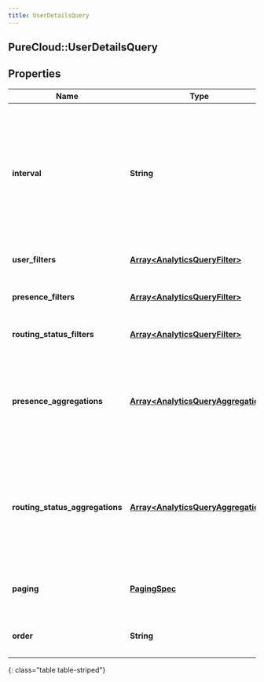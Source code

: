 ```yaml
---
title: UserDetailsQuery
---
```

## PureCloud::UserDetailsQuery

## Properties

|Name | Type | Description | Notes|
|------------ | ------------- | ------------- | -------------|
| **interval** | **String** | Specifies the date and time range of data being queried. Conversations MUST have started within this time range to potentially be included within the result set. Intervals are represented as an ISO-8601 string. For example: YYYY-MM-DDThh:mm:ss/YYYY-MM-DDThh:mm:ss | [optional] |
| **user_filters** | [**Array&lt;AnalyticsQueryFilter&gt;**](AnalyticsQueryFilter.html) | Filters that target the users to retrieve data for | [optional] |
| **presence_filters** | [**Array&lt;AnalyticsQueryFilter&gt;**](AnalyticsQueryFilter.html) | Filters that target system and organization presence-level data | [optional] |
| **routing_status_filters** | [**Array&lt;AnalyticsQueryFilter&gt;**](AnalyticsQueryFilter.html) | Filters that target agent routing status-level data | [optional] |
| **presence_aggregations** | [**Array&lt;AnalyticsQueryAggregation&gt;**](AnalyticsQueryAggregation.html) | Include faceted search and aggregate roll-ups of presence data in your search results. This does not function as a filter, but rather, summary data about the presence results matching your filters | [optional] |
| **routing_status_aggregations** | [**Array&lt;AnalyticsQueryAggregation&gt;**](AnalyticsQueryAggregation.html) | Include faceted search and aggregate roll-ups of agent routing status data in your search results. This does not function as a filter, but rather, summary data about the agent routing status results matching your filters | [optional] |
| **paging** | [**PagingSpec**](PagingSpec.html) | Page size and number to control iterating through large result sets. Default page size is 25 | [optional] |
| **order** | **String** | Sort the result set in ascending/descending order. Default is ascending | [optional] |
{: class="table table-striped"}


